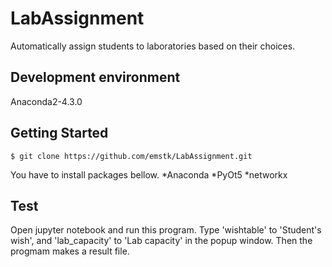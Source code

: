 # LabAssignment
Automatically assign students to laboratories based on their choices.

## Development environment

Anaconda2-4.3.0

## Getting Started

```
$ git clone https://github.com/emstk/LabAssignment.git
```

You have to install packages bellow.
*Anaconda
*PyOt5
*networkx

## Test

Open jupyter notebook and run this program.
Type 'wishtable' to 'Student's wish', and 'lab_capacity' to 'Lab capacity' in the popup window.
Then the progmam makes a result file.
